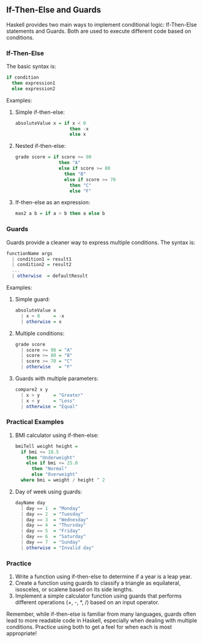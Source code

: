## If-Then-Else and Guards

Haskell provides two main ways to implement conditional logic: If-Then-Else statements and Guards. Both are used to execute different code based on conditions.

### If-Then-Else

The basic syntax is:

```haskell
if condition
  then expression1
  else expression2
```

Examples:

1. Simple if-then-else:
   ```haskell
   absoluteValue x = if x < 0
                       then -x
                       else x
   ```

2. Nested if-then-else:
   ```haskell
   grade score = if score >= 90
                   then "A"
                   else if score >= 80
                     then "B"
                     else if score >= 70
                       then "C"
                       else "F"
   ```

3. If-then-else as an expression:
   ```haskell
   max2 a b = if a > b then a else b
   ```

### Guards

Guards provide a cleaner way to express multiple conditions. The syntax is:

```haskell
functionName args
  | condition1 = result1
  | condition2 = result2
  ...
  | otherwise  = defaultResult
```

Examples:

1. Simple guard:
   ```haskell
   absoluteValue x
     | x < 0     = -x
     | otherwise = x
   ```

2. Multiple conditions:
   ```haskell
   grade score
     | score >= 90 = "A"
     | score >= 80 = "B"
     | score >= 70 = "C"
     | otherwise   = "F"
   ```

3. Guards with multiple parameters:
   ```haskell
   compare2 x y
     | x > y     = "Greater"
     | x < y     = "Less"
     | otherwise = "Equal"
   ```

### Practical Examples

1. BMI calculator using if-then-else:
   ```haskell
   bmiTell weight height =
     if bmi <= 18.5
       then "Underweight"
       else if bmi <= 25.0
         then "Normal"
         else "Overweight"
     where bmi = weight / height ^ 2
   ```

2. Day of week using guards:
   ```haskell
   dayName day
     | day == 1  = "Monday"
     | day == 2  = "Tuesday"
     | day == 3  = "Wednesday"
     | day == 4  = "Thursday"
     | day == 5  = "Friday"
     | day == 6  = "Saturday"
     | day == 7  = "Sunday"
     | otherwise = "Invalid day"
   ```

### Practice

1. Write a function using if-then-else to determine if a year is a leap year.
2. Create a function using guards to classify a triangle as equilateral, isosceles, or scalene based on its side lengths.
3. Implement a simple calculator function using guards that performs different operations (+, -, *, /) based on an input operator.

Remember, while if-then-else is familiar from many languages, guards often lead to more readable code in Haskell, especially when dealing with multiple conditions. Practice using both to get a feel for when each is most appropriate!